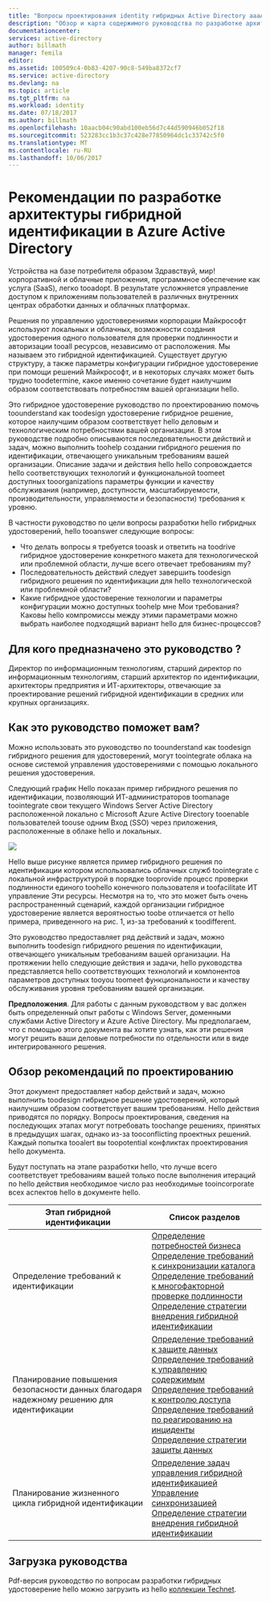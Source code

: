 ```yaml
---
title: "Вопросы проектирования identity гибридных Active Directory aaaAzure - Обзор | Документы Microsoft"
description: "Обзор и карта содержимого руководства по разработке архитектуры гибридной идентификации"
documentationcenter: 
services: active-directory
author: billmath
manager: femila
editor: 
ms.assetid: 100509c4-0b83-4207-90c8-549ba8372cf7
ms.service: active-directory
ms.devlang: na
ms.topic: article
ms.tgt_pltfrm: na
ms.workload: identity
ms.date: 07/18/2017
ms.author: billmath
ms.openlocfilehash: 10aacb04c90abd100eb56d7c44d590946b052f18
ms.sourcegitcommit: 523283cc1b3c37c428e77850964dc1c33742c5f0
ms.translationtype: MT
ms.contentlocale: ru-RU
ms.lasthandoff: 10/06/2017
---
```

# <a name="azure-active-directory-hybrid-identity-design-considerations"></a>Рекомендации по разработке архитектуры гибридной идентификации в Azure Active Directory
Устройства на базе потребителя образом Здравствуй, мир! корпоративной и облачные приложения, программное обеспечение как услуга (SaaS), легко tooadopt. В результате усложняется управление доступом к приложениям пользователей в различных внутренних центрах обработки данных и облачных платформах.  

Решения по управлению удостоверениями корпорации Майкрософт используют локальных и облачных, возможности создания удостоверения одного пользователя для проверки подлинности и авторизации tooall ресурсов, независимо от расположения. Мы называем это гибридной идентификацией. Существует другую структуру, а также параметры конфигурации гибридное удостоверение при помощи решений Майкрософт, и в некоторых случаях может быть трудно toodetermine, какое именно сочетание будет наилучшим образом соответствовать потребностям вашей организации hello. 

Это гибридное удостоверение руководство по проектированию помочь toounderstand как toodesign удостоверение гибридное решение, которое наилучшим образом соответствует hello деловым и технологическим потребностями вашей организации.  В этом руководстве подробно описываются последовательности действий и задач, можно выполнить toohelp создании гибридного решения по идентификации, отвечающего уникальным требованиям вашей организации. Описание задачи и действия hello hello сопровождается hello соответствующих технологий и функциональной toomeet доступных tooorganizations параметры функции и качеству обслуживания (например, доступности, масштабируемости, производительности, управляемости и безопасности) требования к уровню. 

В частности руководство по цели вопросы разработки hello гибридных удостоверений, hello tooanswer следующие вопросы: 

* Что делать вопросы я требуется tooask и ответить на toodrive гибридное удостоверение конкретного макета для технологической или проблемной области, лучше всего отвечает требованиям my?
* Последовательность действий следует завершить toodesign гибридного решения по идентификации для hello технологической или проблемной области? 
* Какие гибридное удостоверение технологии и параметры конфигурации можно доступных toohelp мне Мои требования? Каковы hello компромиссы между этими параметрами можно выбрать наиболее подходящий вариант hello для бизнес-процессов?

## <a name="who-is-this-guide-intended-for"></a>Для кого предназначено это руководство ?
 Директор по информационным технологиям, старший директор по информационным технологиям, старший архитектор по идентификации, архитекторы предприятия и ИТ-архитекторы, отвечающие за проектирование решений гибридной идентификации в средних или крупных организациях.

## <a name="how-can-this-guide-help-you"></a>Как это руководство поможет вам?
Можно использовать это руководство по toounderstand как toodesign гибридного решения для удостоверений, могут toointegrate облака на основе системой управления удостоверениями с помощью локального решения удостоверения. 

Следующий график Hello показан пример гибридного решения по идентификации, позволяющий ИТ-администраторов toomanage toointegrate свои текущего Windows Server Active Directory расположенной локально с Microsoft Azure Active Directory tooenable пользователей toouse одним Вход (SSO) через приложения, расположенные в облаке hello и локальных.

![](./media/hybrid-id-design-considerations/hybridID-example.png)

Hello выше рисунке является пример гибридного решения по идентификации котором использовались облачных служб toointegrate с локальной инфраструктурой в порядке tooprovide процесс проверки подлинности единого toohello конечного пользователя и toofacilitate ИТ управление Эти ресурсы. Несмотря на то, что это может быть очень распространенный сценарий, каждой организации гибридное удостоверение является вероятностью toobe отличается от hello примера, приведенного на рис. 1, из-за требований к toodifferent. 

Это руководство предоставляет ряд действий и задач, можно выполнить toodesign гибридного решения по идентификации, отвечающего уникальным требованиям вашей организации. На протяжении hello следующие действия и задачи, hello руководства представляется hello соответствующих технологий и компонентов параметров доступных tooyou toomeet функциональности и качеству обслуживания уровня требованиям вашей организации.

**Предположения**. Для работы с данным руководством у вас должен быть определенный опыт работы с Windows Server, доменными службами Active Directory и Azure Active Directory. Мы предполагаем, что с помощью этого документа вы хотите узнать, как эти решения могут решить ваши деловые потребности по отдельности или в виде интегрированного решения.

## <a name="design-considerations-overview"></a>Обзор рекомендаций по проектированию
Этот документ предоставляет набор действий и задач, можно выполнить toodesign гибридное решение удостоверений, который наилучшим образом соответствует вашим требованиям. Hello действия приводятся по порядку. Вопросы проектирования, сведения на последующих этапах могут потребовать toochange решениях, принятых в предыдущих шагах, однако из-за tooconflicting проектных решений. Каждый попытка tooalert вы toopotential конфликтах проектирования hello документа. 

Будут поступать на этапе разработки hello, что лучше всего соответствует требованиям вашей только после выполнения итераций по hello действия необходимое число раз необходимые tooincorporate всех аспектов hello в документе hello. 

| Этап гибридной идентификации | Список разделов |
| --- | --- |
| Определение требований к идентификации |[Определение потребностей бизнеса](active-directory-hybrid-identity-design-considerations-business-needs.md)<br> [Определение требований к синхронизации каталога](active-directory-hybrid-identity-design-considerations-directory-sync-requirements.md)<br> [Определение требований к многофакторной проверке подлинности](active-directory-hybrid-identity-design-considerations-multifactor-auth-requirements.md)<br> [Определение стратегии внедрения гибридной идентификации](active-directory-hybrid-identity-design-considerations-identity-adoption-strategy.md) |
| Планирование повышения безопасности данных благодаря надежному решению для идентификации |[Определение требований к защите данных](active-directory-hybrid-identity-design-considerations-dataprotection-requirements.md) <br> [Определение требований к управлению содержимым](active-directory-hybrid-identity-design-considerations-contentmgt-requirements.md)<br> [Определение требований к контролю доступа](active-directory-hybrid-identity-design-considerations-accesscontrol-requirements.md)<br> [Определение требований по реагированию на инциденты](active-directory-hybrid-identity-design-considerations-incident-response-requirements.md) <br> [Определение стратегии защиты данных](active-directory-hybrid-identity-design-considerations-data-protection-strategy.md) |
| Планирование жизненного цикла гибридной идентификации |[Определение задач управления гибридной идентификацией](active-directory-hybrid-identity-design-considerations-hybrid-id-management-tasks.md) <br> [Управление синхронизацией](active-directory-hybrid-identity-design-considerations-hybrid-id-management-tasks.md)<br> [Определение стратегии внедрения гибридной идентификации](active-directory-hybrid-identity-design-considerations-lifecycle-adoption-strategy.md) |

## <a name="download-this-guide"></a>Загрузка руководства
Pdf-версия руководство по вопросам разработки гибридных удостоверение hello можно загрузить из hello [коллекции Technet](https://gallery.technet.microsoft.com/Azure-Hybrid-Identity-b06c8288). 

